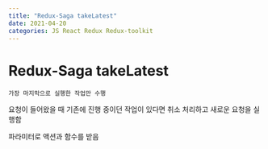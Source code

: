 ```yaml
---
title: "Redux-Saga takeLatest"
date: 2021-04-20
categories: JS React Redux Redux-toolkit
---
```


# Redux-Saga takeLatest

    가장 마지막으로 실행한 작업만 수행

요청이 들어왔을 때 기존에 진행 중이던 작업이 있다면 취소 처리하고 새로운 요청을 실행함

파라미터로 액션과 함수를 받음
